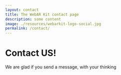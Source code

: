 ```yaml
---
layout: contact
title: The WebAR Kit contact page
description: some content
image: ./resources/webarkit-logo-social.jpg
permalink: /contact/
---
```


# Contact US!

We are glad if you send a message, with your thinking
